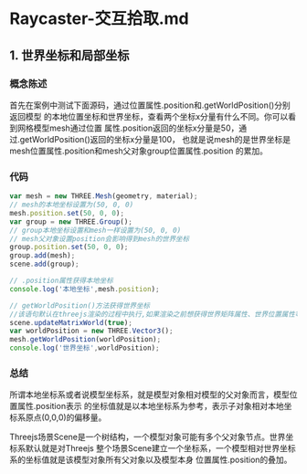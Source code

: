 # Raycaster-交互拾取.md

## 1. 世界坐标和局部坐标

### 概念陈述

首先在案例中测试下面源码，通过位置属性.position和.getWorldPosition()分别返回模型
的本地位置坐标和世界坐标，查看两个坐标x分量有什么不同。你可以看到网格模型mesh通过位置
属性.position返回的坐标x分量是50，通过.getWorldPosition()返回的坐标x分量是100，
也就是说mesh的是世界坐标是mesh位置属性.position和mesh父对象group位置属性.position
的累加。


### 代码

```js
var mesh = new THREE.Mesh(geometry, material);
// mesh的本地坐标设置为(50, 0, 0)
mesh.position.set(50, 0, 0);
var group = new THREE.Group();
// group本地坐标设置和mesh一样设置为(50, 0, 0)
// mesh父对象设置position会影响得到mesh的世界坐标
group.position.set(50, 0, 0);
group.add(mesh);
scene.add(group);

// .position属性获得本地坐标
console.log('本地坐标',mesh.position);

// getWorldPosition()方法获得世界坐标
//该语句默认在threejs渲染的过程中执行,如果渲染之前想获得世界矩阵属性、世界位置属性等属性，需要通过代码更新
scene.updateMatrixWorld(true);
var worldPosition = new THREE.Vector3();
mesh.getWorldPosition(worldPosition);
console.log('世界坐标',worldPosition);
```

### 总结

所谓本地坐标系或者说模型坐标系，就是模型对象相对模型的父对象而言，模型位置属性.position表示
的坐标值就是以本地坐标系为参考，表示子对象相对本地坐标系原点(0,0,0)的偏移量。

Threejs场景Scene是一个树结构，一个模型对象可能有多个父对象节点。世界坐标系默认就是对Threejs
整个场景Scene建立一个坐标系，一个模型相对世界坐标系的坐标值就是该模型对象所有父对象以及模型本身
位置属性.position的叠加。


